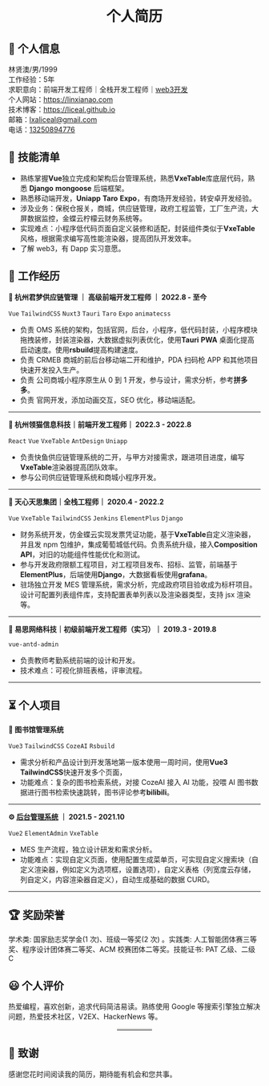 <h1 style="text-align:center;">个人简历</h1>

## 👤 个人信息

<div>林贤澳/男/1999</div>
<div>工作经验：5年</div>
<div>求职意向：前端开发工程师｜全栈开发工程师｜<a href="https://t.me/liceal">web3开发</a></div>
<div>个人网站：<a href="https://linxianao.com">https://linxianao.com</a></div>
<div>技术博客：<a href="https://liceal.github.io">https://liceal.github.io</a></div>
<div>邮箱：<a href="mailto:lxaliceal@gmail.com">lxaliceal@gmail.com</a></div>
<div>电话：<a href="tel:13250894776">13250894776</a></div>

## 🧾 技能清单

- 熟练掌握**Vue**独立完成和架构后台管理系统，熟悉**VxeTable**库底层代码，熟悉 **Django** **mongoose** 后端框架。
- 熟悉移动端开发，**Uniapp** **Taro** **Expo**，有商场开发经验，转安卓开发经验。
- 涉及业务：保税仓报关，商城，供应链管理，政府工程监管，工厂生产流，大屏数据监控，金蝶云柠檬云财务系统等。
- 实现难点：小程序低代码页面自定义装修和适配，封装组件类似于**VxeTable**风格，根据需求编写高性能渲染器，提高团队开发效率。
- 了解 web3，有 Dapp 实习意愿。

## 💼 工作经历

**🏢 杭州君梦供应链管理 ｜ 高级前端开发工程师 ｜ 2022.8 - 至今**

`Vue` `TailwindCSS` `Nuxt3` `Tauri` `Taro` `Expo` `animatecss`

- 负责 OMS 系统的架构，包括官网，后台，小程序，低代码封装，小程序模块拖拽装修，封装渲染器，大数据虚拟列表优化，使用**Tauri** **PWA** 桌面化提高启动速度。使用**rsbuild**提高构建速度。
- 负责 CRMEB 商城的前后台移动端二开和维护，PDA 扫码枪 APP 和其他项目快速开发投入生产。
- 负责 公司商城小程序原生从 0 到 1 开发，参与设计，需求分析，参考**拼多多**。
- 负责 官网开发，添加动画交互，SEO 优化，移动端适配。

---

**🏢 杭州领猫信息科技｜前端开发工程师｜ 2022.3 - 2022.8**

`React` `Vue` `VxeTable` `AntDesign` `Uniapp`

- 负责快鱼供应链管理系统的二开，与甲方对接需求，跟进项目进度，编写**VxeTable**渲染器提高团队效率。
- 参与公司供应链管理系统和商城小程序开发。

---

**🏢 天心天思集团｜全栈工程师｜ 2020.4 - 2022.2**

`Vue` `VxeTable` `TailwindCSS` `Jenkins` `ElementPlus` `Django`

- 财务系统开发，仿金蝶云实现发票凭证功能，基于**VxeTable**自定义渲染器，并且发 npm 包维护，集成葡萄城低代码。负责系统升级，接入**Composition API**，对旧的功能组件性能优化和测试。
- 参与开发政府限额工程项目，对工程项目发布、招标、监管，前端基于**ElementPlus**，后端使用**Django**，大数据看板使用**grafana**。
- 驻场独立开发 MES 管理系统，需求分析，完成政府项目验收成为标杆项目。设计可配置列表组件库，支持配置表单列表以及渲染器类型，支持 jsx 渲染等。

---

**🏢 易思网络科技｜初级前端开发工程师（实习）｜ 2019.3 - 2019.8**

`vue-antd-admin`

- 负责教师考勤系统前端的设计和开发。
- 技术难点：可视化排班表格，评审流程。

---

## ⏳ 个人项目

**📖 图书馆管理系统**

`Vue3` `TailwindCSS` `CozeAI` `Rsbuild`

- 需求分析和产品设计到开发落地第一版本使用一周时间，使用**Vue3** **TailwindCSS**快速开发多个页面，
- 功能难点：复杂的图书检索系统，对接 CozeAI 接入 AI 功能，投喂 AI 图书数据进行图书检索快速跳转，图书评论参考**bilibili**。

---

**⚙️ [后台管理系统](https://ipo.linxianao.com/login?redirect=%2Fdashboard&__pwd_tip=1-6) ｜ 2021.5 - 2021.10**

`Vue2` `ElementAdmin` `VxeTable`

- MES 生产流程，独立设计研发和需求分析。
- 功能难点：实现自定义页面，使用配置生成菜单页，可实现自定义搜索块（自定义渲染器，例如定义为选项框，设置选项），自定义表格（列宽度云存储，列自定义，内容渲染器自定义），自动生成基础的数据 CURD。

---

## 🏆 奖励荣誉

学术类: 国家励志奖学金(1 次)、班级一等奖(2 次) 。实践类: 人工智能团体赛三等奖、程序设计团体赛二等奖、ACM 校赛团体二等奖。技能证书: PAT 乙级、二级 C

## 😃 个人评价

热爱编程，喜欢创新，追求代码简洁易读。熟练使用 Google 等搜索引擎独立解决问题，热爱技术社区，V2EX、HackerNews 等。

<hr style="display: block;
    width: 14%;
    margin: 0px auto;
    border: 0 none;
    border-top: 3px solid #dededc;">

## 🤝 致谢

感谢您花时间阅读我的简历，期待能有机会和您共事。
